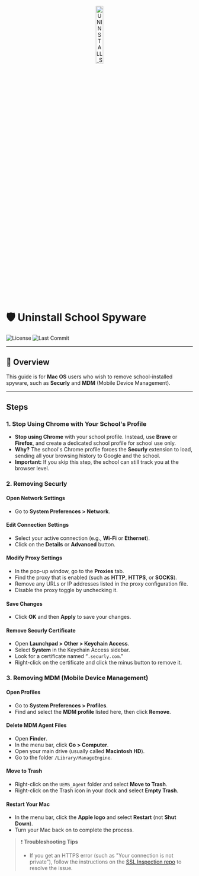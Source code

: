<p align="center">
  <img src="https://i.imgur.com/ec0RaHP.png" width="20%" alt="UNINSTALL_SCHOOL_SPYWARE-logo">
</p>

# 🛡️ **Uninstall School Spyware**
![License](https://img.shields.io/github/license/temrage/uninstall_school_spyware_mac?style=flat&logo=opensourceinitiative&logoColor=white&color=0080ff)
![Last Commit](https://img.shields.io/github/last-commit/temrage/uninstall_school_spyware_mac?style=flat&logo=git&logoColor=white&color=0080ff)

---

## 🚨 Overview

This guide is for **Mac OS** users who wish to remove school-installed spyware, such as **Securly** and **MDM** (Mobile Device Management).

---

## Steps

### 1. **Stop Using Chrome with Your School's Profile**
   - **Stop using Chrome** with your school profile. Instead, use **Brave** or **Firefox**, and create a dedicated school profile for school use only.
   - **Why?** The school's Chrome profile forces the **Securly** extension to load, sending all your browsing history to Google and the school.
   - **Important:** If you skip this step, the school can still track you at the browser level.

### 2. **Removing Securly**

   #### Open Network Settings
   - Go to **System Preferences > Network**.

   #### Edit Connection Settings
   - Select your active connection (e.g., **Wi-Fi** or **Ethernet**).
   - Click on the **Details** or **Advanced** button.

   #### Modify Proxy Settings
   - In the pop-up window, go to the **Proxies** tab.
   - Find the proxy that is enabled (such as **HTTP**, **HTTPS**, or **SOCKS**).
   - Remove any URLs or IP addresses listed in the proxy configuration file.
   - Disable the proxy toggle by unchecking it.

   #### Save Changes
   - Click **OK** and then **Apply** to save your changes.

   #### Remove Securly Certificate
   - Open **Launchpad > Other > Keychain Access**.
   - Select **System** in the Keychain Access sidebar.
   - Look for a certificate named “`.securly.com`.”
   - Right-click on the certificate and click the minus button to remove it.

### 3. **Removing MDM (Mobile Device Management)**

   #### Open Profiles
   - Go to **System Preferences > Profiles**.
   - Find and select the **MDM profile** listed here, then click **Remove**.

   #### Delete MDM Agent Files
   - Open **Finder**.
   - In the menu bar, click **Go > Computer**.
   - Open your main drive (usually called **Macintosh HD**).
   - Go to the folder `/Library/ManageEngine`.

   #### Move to Trash
   - Right-click on the `UEMS_Agent` folder and select **Move to Trash**.
   - Right-click on the Trash icon in your dock and select **Empty Trash**.

   #### Restart Your Mac
   - In the menu bar, click the **Apple logo** and select **Restart** (not **Shut Down**).
   - Turn your Mac back on to complete the process.
> ❗ **Troubleshooting Tips**  
> - If you get an HTTPS error (such as "Your connection is not private"), follow the instructions on the [SSL Inspection repo](https://github.com/temrage/school_ssl_inspection) to resolve the issue. 
